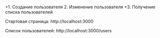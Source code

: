 +1. Создание пользователя
2. Изменение пользователя
+3. Получение списка пользователей

Стартовая страница:
http://localhost:3000

Список пользователей:
http://localhost:3000/users